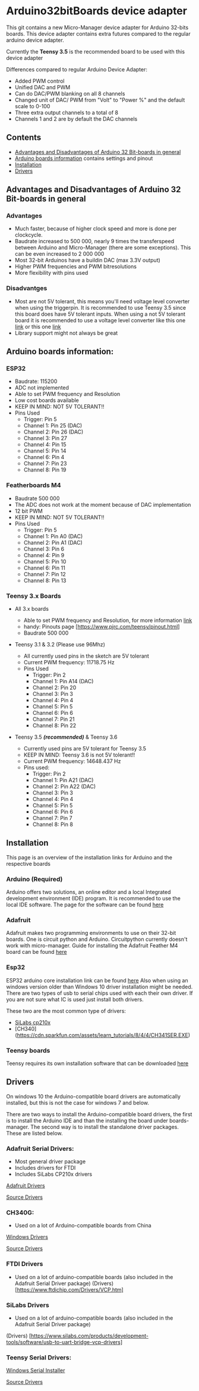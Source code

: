 # Arduino32bitBoards device adapter
This git contains a new Micro-Manager device adapter for Arduino 32-bits boards.
This device adapter contains extra futures compared to the regular arduino device adapter.

Currently the **Teensy 3.5** is the recommended board to be used with this device adapter

Differences compared to regular Arduino Device Adapter:
* Added PWM control
* Unified DAC and PWM
* Can do DAC/PWM blanking on all 8 channels
* Changed unit of DAC/ PWM from "Volt" to "Power %" and the default scale to 0-100
* Three extra output channels to a total of 8
* Channels 1 and 2 are by default the DAC channels

## Contents
  - [Advantages and Disadvantages of Arduino 32 Bit-boards in general](advantages-and-disadvantages-of-Arduino-32-bit-boards-in-general)
  - [Arduino boards information](#arduino-boards-information) contains settings and pinout
  - [Installation](#installation)
  - [Drivers](#drivers)
  
## Advantages and Disadvantages of Arduino 32 Bit-boards in general
### Advantages
* Much faster, because of higher clock speed and more is done per clockcycle.
* Baudrate increased to 500 000, nearly 9 times the transferspeed between Arduino and Micro-Manager (there are some exceptions). This can be even increased to 2 000 000
* Most 32-bit Arduinos have a buildin DAC (max 3.3V output)
* Higher PWM frequencies and PWM bitresolutions
* More flexibility with pins used

### Disadvantges
* Most are not 5V tolerant, this means you'll need voltage level converter when using the triggerpin. It is recommended to use Teensy 3.5 since this board does have 5V tolerant inputs. When using a not 5V tolerant board it is recommended to use a voltage level converter like this one [link](https://www.adafruit.com/product/757) or this one [link](https://www.sparkfun.com/products/12009)
* Library support might not always be great


## Arduino boards information:
### ESP32
- Baudrate: 115200
- ADC not implemented
- Able to set PWM frequency and Resolution
- Low cost boards available
- KEEP IN MIND: NOT 5V TOLERANT!!
- Pins Used
  - Trigger: Pin 5
  - Channel 1: Pin 25 (DAC)
  - Channel 2: Pin 26 (DAC)
  - Channel 3: Pin 27
  - Channel 4: Pin 15
  - Channel 5: Pin 14
  - Channel 6: Pin 4
  - Channel 7: Pin 23
  - Channel 8: Pin 19
  
### Featherboards M4
- Baudrate 500 000
- The ADC does not work at the moment because of DAC implementation
- 12 bit PWM
- KEEP IN MIND: NOT 5V TOLERANT!!
- Pins Used
  - Trigger: Pin 5
  - Channel 1: Pin A0 (DAC)
  - Channel 2: Pin A1 (DAC)
  - Channel 3: Pin 6
  - Channel 4: Pin 9
  - Channel 5: Pin 10
  - Channel 6: Pin 11
  - Channel 7: Pin 12
  - Channel 8: Pin 13
 
 
### Teensy 3.x Boards
* All 3.x boards
  - Able to set PWM frequency and Resolution, for more information [link](https://www.pjrc.com/teensy/td_pulse.html)
  - handy: Pinouts page [https://www.pjrc.com/teensy/pinout.html]
  - Baudrate 500 000
 
* Teensy 3.1 & 3.2 (Please use 96Mhz)
  - All currently used pins in the sketch are 5V tolerant
  - Current PWM frequency: 11718.75 Hz
  - Pins Used
    - Trigger: Pin 2
    - Channel 1: Pin A14 (DAC)
    - Channel 2: Pin 20
    - Channel 3: Pin 3
    - Channel 4: Pin 4
    - Channel 5: Pin 5
    - Channel 6: Pin 6
    - Channel 7: Pin 21
    - Channel 8: Pin 22

* Teensy 3.5 **_(recommended)_** & Teensy 3.6
   - Currently used pins are 5V tolerant for Teensy 3.5
  - KEEP IN MIND: Teensy 3.6 is not 5V tolerant!!
  - Current PWM frequency: 14648.437 Hz
  - Pins used:
    - Trigger: Pin 2
    - Channel 1: Pin A21 (DAC)
    - Channel 2: Pin A22 (DAC)
    - Channel 3: Pin 3
    - Channel 4: Pin 4
    - Channel 5: Pin 5
    - Channel 6: Pin 6
    - Channel 7: Pin 7
    - Channel 8: Pin 8

## Installation
This page is an overview of the installation links for Arduino and the respective boards

### Arduino (Required)
Arduino offers two solutions, an online editor and a local Integrated development environment (IDE) program.
It is recommended to use the local IDE software.
The page for the software can be found [here](https://www.arduino.cc/en/Main/Software)

### Adafruit
Adafruit makes two programming environments to use on their 32-bit boards. One is circuit python and Arduino. Circuitpython currently doesn't work with micro-manager.
Guide for installing the Adafruit Feather M4 board can be found [here](https://learn.adafruit.com/adafruit-feather-m4-express-atsamd51/setup)

### Esp32
ESP32 arduino core installation link can be found [here](https://github.com/espressif/arduino-esp32/blob/master/docs/arduino-ide/boards_manager.md)
Also when using an windows version older than Windows 10 driver installation might be needed. There are two types of usb to serial chips used with each their own driver. If you are not sure what IC is used just install both drivers.

These two are the most common type of drivers:
* [SiLabs cp210x](https://www.silabs.com/products/development-tools/software/usb-to-uart-bridge-vcp-drivers)
* [CH340] (https://cdn.sparkfun.com/assets/learn_tutorials/8/4/4/CH341SER.EXE)

### Teensy boards
Teensy requires its own installation software that can be downloaded [here](https://www.pjrc.com/teensy/td_download.html)

## Drivers
On windows 10 the Arduino-compatible board drivers are automatically installed, but this is not the case for windows 7 and below.

There are two ways to install the Arduino-compatible board drivers, the first is to install the Arduino IDE and than the installing the board under boards-manager. The second way is to install the standalone driver packages. These are listed below.

### Adafruit Serial Drivers:
* Most general driver package
* Includes drivers for FTDI
* Includes SiLabs CP210x drivers

[Adafruit Drivers](https://github.com/adafruit/Adafruit_Windows_Drivers/releases/latest)

[Source Drivers](https://learn.adafruit.com/adafruit-arduino-ide-setup/windows-driver-installation)

### CH340G:
* Used on a lot of Arduino-compatible boards from China

[Windows Drivers](https://cdn.sparkfun.com/assets/learn_tutorials/8/4/4/CH341SER.EXE)

[Source Drivers](https://www.sparkfun.com/products/14050)

### FTDI Drivers
* Used on a lot of arduino-compatible boards (also included in the Adafruit Serial Driver package)
(Drivers)[https://www.ftdichip.com/Drivers/VCP.htm]

### SiLabs Drivers
* Used on a lot of arduino-compatible boards (also included in the Adafruit Serial Driver package)

(Drivers) [https://www.silabs.com/products/development-tools/software/usb-to-uart-bridge-vcp-drivers]

### Teensy Serial Drivers:
[Windows Serial Installer](https://www.pjrc.com/teensy/serial_install.exe)

[Source Drivers](https://www.pjrc.com/teensy/td_download.html)
